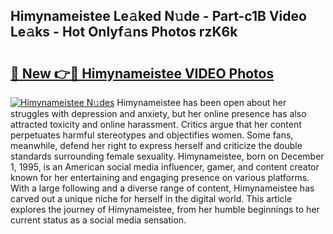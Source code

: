 ## Himynameistee Le𝚊ked N𝚞de - Part-c1B Video Le𝚊ks - Hot Onlyf𝚊ns Photos rzK6k

# <h2><a href="http://ab12824.deff.icu/?id=Himynameistee">🔗 New 👉🔴 Himynameistee VIDEO Photos</a></h2>

[![Himynameistee N𝚞des](https://i.imgur.com/rIISA9y.gif)](http://ab12824.deff.icu/?id=Himynameistee)
Himynameistee has been open about her struggles with depression and anxiety, but her online presence has also attracted toxicity and online harassment. Critics argue that her content perpetuates harmful stereotypes and objectifies women. Some fans, meanwhile, defend her right to express herself and criticize the double standards surrounding female sexuality. Himynameistee, born on December 1, 1995, is an American social media influencer, gamer, and content creator known for her entertaining and engaging presence on various platforms. With a large following and a diverse range of content, Himynameistee has carved out a unique niche for herself in the digital world. This article explores the journey of Himynameistee, from her humble beginnings to her current status as a social media sensation.
